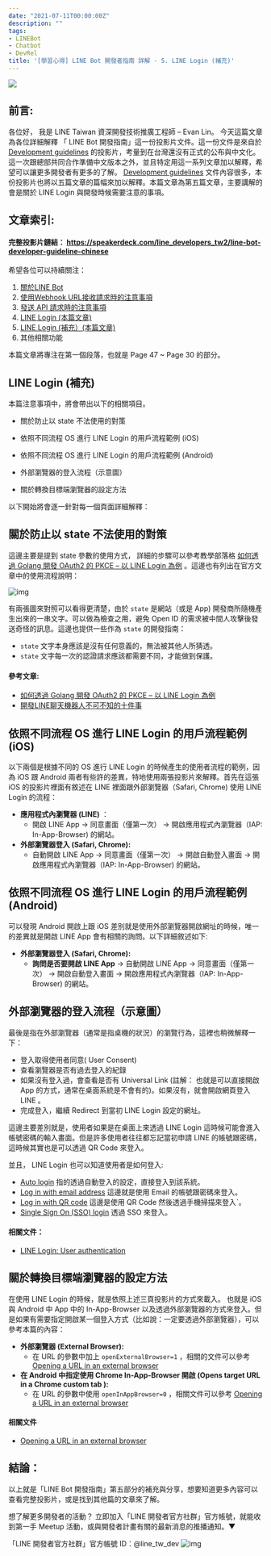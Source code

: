```yaml
---
date: "2021-07-11T00:00:00Z"
description: ""
tags:
- LINEBot
- Chatbot
- DevRel
title: '[學習心得] LINE Bot 開發者指南 詳解 - 5. LINE Login (補充)'
---
```


<img src="../images/2021/linebot005.jpg">

## 前言:

各位好， 我是 LINE Taiwan 資深開發技術推廣工程師 – Evan Lin。 今天這篇文章為各位詳細解釋 「 LINE Bot 開發指南」這一份投影片文件。這一份文件是來自於 [Development guidelines](https://developers.line.biz/en/docs/partner-docs/development-guidelines/) 的投影片，考量到在台灣還沒有正式的公布與中文化。這一次跟總部共同合作準備中文版本之外，並且特定用這一系列文章加以解釋，希望可以讓更多開發者有更多的了解。  [Development guidelines](https://developers.line.biz/en/docs/partner-docs/development-guidelines/)  文件內容很多，本份投影片也將以五篇文章的篇幅來加以解釋。本篇文章為第五篇文章，主要講解的會是關於 LINE Login 與開發時候需要注意的事項。



## 文章索引:

#### 完整投影片鏈結： <https://speakerdeck.com/line_developers_tw2/line-bot-developer-guideline-chinese>

希望各位可以持續關注：

1. [關於LINE Bot ](https://www.evanlin.com/2021-05-25-line-bot-guide-1/)
2. [使用Webhook URL接收請求時的注意事項](https://www.evanlin.com/line-bot-guide-2/)
3. [發送 API 請求時的注意事項](http://www.evanlin.com/line-bot-guide-3/)
4. [LINE Login (本篇文章)](http://www.evanlin.com/line-bot-guide-4/)
5. [LINE Login (補充）(本篇文章)](http://www.evanlin.com/line-bot-guide-5/)
5.  其他相關功能

本篇文章將專注在第一個段落，也就是 Page 47 ~ Page 30 的部分。

##  LINE Login (補充)

<script async class="speakerdeck-embed" data-slide="47" data-id="0e9f6182ae864568a5940cbad5ef4bec" data-ratio="1.77777777777778" src="//speakerdeck.com/assets/embed.js"></script>

本篇注意事項中，將會帶出以下的相關項目。

- 關於防止以 state 不法使用的對策

- 依照不同流程 OS 進行 LINE Login 的用戶流程範例 (iOS)
- 依照不同流程 OS 進行 LINE Login 的用戶流程範例 (Android)
- 外部瀏覽器的登入流程（示意圖）
- 關於轉換目標端瀏覽器的設定方法

以下開始將會逐一針對每一個頁面詳細解釋：

## 關於防止以 state 不法使用的對策

<script async class="speakerdeck-embed" data-slide="48" data-id="0e9f6182ae864568a5940cbad5ef4bec" data-ratio="1.77777777777778" src="//speakerdeck.com/assets/embed.js"></script>

這邊主要是提到 state 參數的使用方式， 詳細的步驟可以參考教學部落格 [如何透過 Golang 開發 OAuth2 的 PKCE – 以 LINE Login 為例](https://engineering.linecorp.com/zh-hant/blog/pkce-line-login/) 。這邊也有列出在官方文章中的使用流程說明：

![img](https://developers.line.biz/assets/img/web-login-flow.2af66354.svg)

有兩張圖來對照可以看得更清楚，由於 `state` 是網站（或是 App) 開發商所隨機產生出來的一串文字。可以做為檢查之用，避免 Open ID 的需求被中間人攻擊後發送奇怪的訊息。這邊也提供一些作為 `state` 的開發指南：

- `state` 文字本身應該是沒有任何意義的，無法被其他人所猜透。
- `state` 文字每一次的認證請求應該都需要不同，才能做到保護。



#### 參考文章:

-  [如何透過 Golang 開發 OAuth2 的 PKCE – 以 LINE Login 為例](https://engineering.linecorp.com/zh-hant/blog/pkce-line-login/) 
- [開發LINE聊天機器人不可不知的十件事](https://engineering.linecorp.com/zh-hant/blog/line-device-10/) 



## 依照不同流程 OS 進行 LINE Login 的用戶流程範例 (iOS)

<script async class="speakerdeck-embed" data-slide="49" data-id="0e9f6182ae864568a5940cbad5ef4bec" data-ratio="1.77777777777778" src="//speakerdeck.com/assets/embed.js"></script>

以下兩個是根據不同的 OS 進行 LINE Login 的時候產生的使用者流程的範例，因為 iOS 跟 Android 兩者有些許的差異，特地使用兩張投影片來解釋。首先在這張 iOS 的投影片裡面有敘述在 LINE 裡面跟外部瀏覽器（Safari, Chrome) 使用 LINE Login 的流程：

- **應用程式內瀏覽器 (LINE)** ：
  - 開啟 LINE App -> 同意畫面（僅第一次） -> 開啟應用程式內瀏覽器（IAP: In-App-Browser) 的網站。
- **外部瀏覽器登入 (Safari, Chrome):**
  - 自動開啟 LINE App ->  同意畫面（僅第一次） -> 開啟自動登入畫面 ->  開啟應用程式內瀏覽器（IAP: In-App-Browser) 的網站。


## 依照不同流程 OS 進行 LINE Login 的用戶流程範例 (Android)

<script async class="speakerdeck-embed" data-slide="49" data-id="0e9f6182ae864568a5940cbad5ef4bec" data-ratio="1.77777777777778" src="//speakerdeck.com/assets/embed.js"></script>

可以發現 Android 開啟上跟 iOS 差別就是使用外部瀏覽器開啟網址的時候，唯一的差異就是開啟 LINE App 會有相關的詢問。以下詳細敘述如下:

- **外部瀏覽器登入 (Safari, Chrome):**
  - **詢問是否要開啟 LINE App** -> 自動開啟 LINE App ->  同意畫面（僅第一次） -> 開啟自動登入畫面 ->  開啟應用程式內瀏覽器（IAP: In-App-Browser) 的網站。

## 外部瀏覽器的登入流程（示意圖）

<script async class="speakerdeck-embed" data-slide="50" data-id="0e9f6182ae864568a5940cbad5ef4bec" data-ratio="1.77777777777778" src="//speakerdeck.com/assets/embed.js"></script>

最後是指在外部瀏覽器（通常是指桌機的狀況）的瀏覽行為，這裡也稍微解釋一下：

- 登入取得使用者同意( User Consent) 
- 查看瀏覽器是否有過去登入的紀錄
- 如果沒有登入過，會查看是否有 Universal Link (註解： 也就是可以直接開啟 App 的方式，通常在桌面系統是不會有的)。如果沒有，就會開啟網頁登入 LINE 。
- 完成登入，繼續 Redirect 到當初 LINE Login 設定的網址。

這邊主要差別就是，使用者如果是在桌面上來透過 LINE Login 這時候可能會進入帳號密碼的輸入畫面。但是許多使用者往往都忘記當初申請 LINE 的帳號跟密碼，這時候其實也是可以透過 QR Code 來登入。

並且， LINE Login  也可以知道使用者是如何登入:

- [Auto login](https://developers.line.biz/en/docs/line-login/integrate-line-login/#line-auto-login) 指的透過自動登入的設定，直接登入到該系統。
- [Log in with email address](https://developers.line.biz/en/docs/line-login/integrate-line-login/#mail-or-qrcode-login) 這邊就是使用 Email 的帳號跟密碼來登入。
- [Log in with QR code](https://developers.line.biz/en/docs/line-login/integrate-line-login/#mail-or-qrcode-login) 這邊是使用 QR Code 然後透過手機掃描來登入ˋ。
- [Single Sign On (SSO) login](https://developers.line.biz/en/docs/line-login/integrate-line-login/#line-sso-login) 透過 SSO 來登入。

#### 相關文件：

- [LINE Login: User authentication](https://developers.line.biz/en/docs/line-login/integrate-line-login/#authentication-process)

## 關於轉換目標端瀏覽器的設定方法

<script async class="speakerdeck-embed" data-slide="51" data-id="0e9f6182ae864568a5940cbad5ef4bec" data-ratio="1.77777777777778" src="//speakerdeck.com/assets/embed.js"></script>

在使用 LINE Login 的時候，就是依照上述三頁投影片的方式來載入。 也就是 iOS 與 Android 中 App 中的 In-App-Browser 以及透過外部瀏覽器的方式來登入。但是如果有需要指定開啟某一個登入方式（比如說：一定要透過外部瀏覽器），可以參考本篇的內容：

- **外部瀏覽器 (External Browser):**
  - 在 URL 的參數中加上 `openExternalBrowser=1` ，相關的文件可以參考 [Opening a URL in an external browser](https://developers.line.biz/en/docs/line-login/using-line-url-scheme/)
- **在 Android 中指定使用 Chrome In-App-Browser 開啟 (Opens target URL in a Chrome custom tab ):**
  - 在 URL 的參數中使用 `openInAppBrowser=0` ，相關文件可以參考 [Opening a URL in an external browser](https://developers.line.biz/en/docs/line-login/using-line-url-scheme/)

#### 相關文件

-  [Opening a URL in an external browser](https://developers.line.biz/en/docs/line-login/using-line-url-scheme/)



## 結論：

<a id="summary"></a>

以上就是「LINE Bot 開發指南」第五部分的補充與分享，想要知道更多內容可以查看完整投影片，或是找到其他篇的文章來了解。 

想了解更多開發者的活動？  立即加入「LINE 開發者官方社群」官方帳號，就能收到第一手 Meetup 活動，或與開發者計畫有關的最新消息的推播通知。▼

「LINE 開發者官方社群」官方帳號 ID：@line_tw_dev
![img](https://www.evanlin.com/images/2020/line-tw-dev-qr.png)

